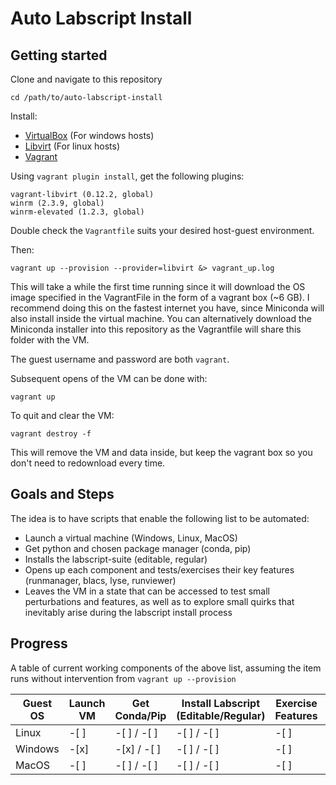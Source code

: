 # Auto Labscript Install

## Getting started

Clone and navigate to this repository

```shell
cd /path/to/auto-labscript-install
```

Install:

* [VirtualBox](https://www.virtualbox.org/wiki/Downloads) (For windows hosts)
* [Libvirt](https://documentation.ubuntu.com/server/how-to/virtualisation/libvirt/) (For linux hosts)
* [Vagrant](https://developer.hashicorp.com/vagrant/install)

Using `vagrant plugin install`, get the following plugins:
```text
vagrant-libvirt (0.12.2, global)
winrm (2.3.9, global)
winrm-elevated (1.2.3, global)

```

Double check the `Vagrantfile` suits your desired host-guest environment.

Then:

```shell
vagrant up --provision --provider=libvirt &> vagrant_up.log
```

This will take a while the first time running since it will download the OS image specified in the VagrantFile in the form of a vagrant box (~6 GB).
I recommend doing this on the fastest internet you have, since Miniconda will also install inside the virtual machine.
You can alternatively download the Miniconda installer into this repository as the Vagrantfile will share this folder with the VM. 

The guest username and password are both `vagrant`.  

Subsequent opens of the VM can be done with:

```shell
vagrant up
```

To quit and clear the VM:

```shell
vagrant destroy -f
```

This will remove the VM and data inside, but keep the vagrant box so you don't need to redownload every time.


## Goals and Steps

The idea is to have scripts that enable the following list to be automated:

- Launch a virtual machine (Windows, Linux, MacOS)
- Get python and chosen package manager (conda, pip)
- Installs the labscript-suite (editable, regular)
- Opens up each component and tests/exercises their key features (runmanager, blacs, lyse, runviewer)
- Leaves the VM in a state that can be accessed to test small perturbations and features, as well as to explore small quirks that inevitably arise during the labscript install process

## Progress

A table of current working components of the above list, assuming the item runs without intervention from `vagrant up --provision`

| Guest OS | Launch VM | Get Conda/Pip | Install Labscript (Editable/Regular) | Exercise Features | Graceful Exit |
| -------- | --------- | ------------- | ------------------------------------ | ----------------- | ------------- |
| Linux    | -[ ]      | -[ ] / -[ ]   | -[ ] / -[ ]                          | -[ ]              | -[ ]          |
| Windows  | -[x]      | -[x] / -[ ]   | -[ ] / -[ ]                          | -[ ]              | -[ ]          |
| MacOS    | -[ ]      | -[ ] / -[ ]   | -[ ] / -[ ]                          | -[ ]              | -[ ]          |
